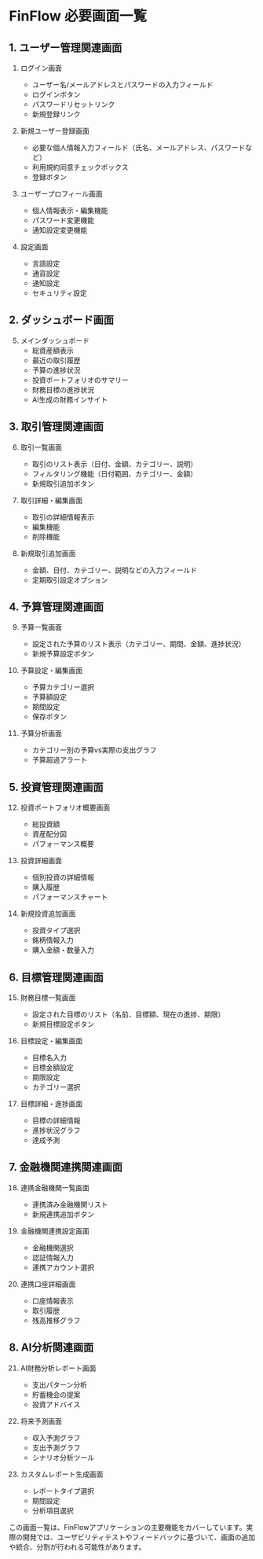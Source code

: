 # FinFlow 必要画面一覧

## 1. ユーザー管理関連画面

1. ログイン画面
   - ユーザー名/メールアドレスとパスワードの入力フィールド
   - ログインボタン
   - パスワードリセットリンク
   - 新規登録リンク

2. 新規ユーザー登録画面
   - 必要な個人情報入力フィールド（氏名、メールアドレス、パスワードなど）
   - 利用規約同意チェックボックス
   - 登録ボタン

3. ユーザープロフィール画面
   - 個人情報表示・編集機能
   - パスワード変更機能
   - 通知設定変更機能

4. 設定画面
   - 言語設定
   - 通貨設定
   - 通知設定
   - セキュリティ設定

## 2. ダッシュボード画面

5. メインダッシュボード
   - 総資産額表示
   - 最近の取引履歴
   - 予算の進捗状況
   - 投資ポートフォリオのサマリー
   - 財務目標の進捗状況
   - AI生成の財務インサイト

## 3. 取引管理関連画面

6. 取引一覧画面
   - 取引のリスト表示（日付、金額、カテゴリー、説明）
   - フィルタリング機能（日付範囲、カテゴリー、金額）
   - 新規取引追加ボタン

7. 取引詳細・編集画面
   - 取引の詳細情報表示
   - 編集機能
   - 削除機能

8. 新規取引追加画面
   - 金額、日付、カテゴリー、説明などの入力フィールド
   - 定期取引設定オプション

## 4. 予算管理関連画面

9. 予算一覧画面
   - 設定された予算のリスト表示（カテゴリー、期間、金額、進捗状況）
   - 新規予算設定ボタン

10. 予算設定・編集画面
    - 予算カテゴリー選択
    - 予算額設定
    - 期間設定
    - 保存ボタン

11. 予算分析画面
    - カテゴリー別の予算vs実際の支出グラフ
    - 予算超過アラート

## 5. 投資管理関連画面

12. 投資ポートフォリオ概要画面
    - 総投資額
    - 資産配分図
    - パフォーマンス概要

13. 投資詳細画面
    - 個別投資の詳細情報
    - 購入履歴
    - パフォーマンスチャート

14. 新規投資追加画面
    - 投資タイプ選択
    - 銘柄情報入力
    - 購入金額・数量入力

## 6. 目標管理関連画面

15. 財務目標一覧画面
    - 設定された目標のリスト（名前、目標額、現在の進捗、期限）
    - 新規目標設定ボタン

16. 目標設定・編集画面
    - 目標名入力
    - 目標金額設定
    - 期限設定
    - カテゴリー選択

17. 目標詳細・進捗画面
    - 目標の詳細情報
    - 進捗状況グラフ
    - 達成予測

## 7. 金融機関連携関連画面

18. 連携金融機関一覧画面
    - 連携済み金融機関リスト
    - 新規連携追加ボタン

19. 金融機関連携設定画面
    - 金融機関選択
    - 認証情報入力
    - 連携アカウント選択

20. 連携口座詳細画面
    - 口座情報表示
    - 取引履歴
    - 残高推移グラフ

## 8. AI分析関連画面

21. AI財務分析レポート画面
    - 支出パターン分析
    - 貯蓄機会の提案
    - 投資アドバイス

22. 将来予測画面
    - 収入予測グラフ
    - 支出予測グラフ
    - シナリオ分析ツール

23. カスタムレポート生成画面
    - レポートタイプ選択
    - 期間設定
    - 分析項目選択

この画面一覧は、FinFlowアプリケーションの主要機能をカバーしています。実際の開発では、ユーザビリティテストやフィードバックに基づいて、画面の追加や統合、分割が行われる可能性があります。
